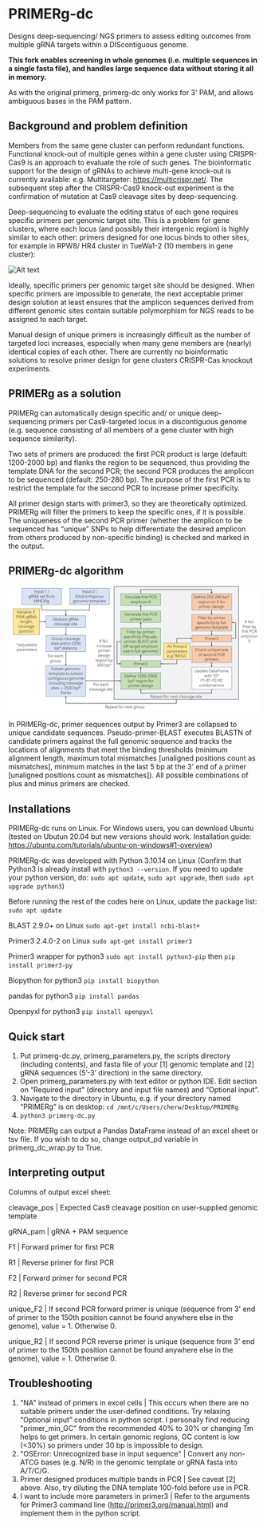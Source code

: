 # PRIMERg-dc
Designs deep-sequencing/ NGS primers to assess editing outcomes from multiple gRNA targets within a DIScontiguous genome.

**This fork enables screening in whole genomes (i.e. multiple sequences in a single fasta file), and handles large sequence data without storing it all in memory.**

As with the original primerg, primerg-dc only works for 3' PAM, and allows ambiguous bases in the PAM pattern.


## Background and problem definition
Members from the same gene cluster can perform redundant functions. Functional knock-out of multiple genes within a gene cluster using CRISPR-Cas9 is an approach to evaluate the role of such genes. The bioinformatic support for the design of gRNAs to achieve multi-gene knock-out is currently available: e.g. Multitargeter: https://multicrispr.net/. The subsequent step after the CRISPR-Cas9 knock-out experiment is the confirmation of mutation at Cas9 cleavage sites by deep-sequencing. 

Deep-sequencing to evaluate the editing status of each gene requires specific primers per genomic target site. This is a problem for gene clusters, where each locus (and possibly their intergenic region) is highly similar to each other: primers designed for one locus binds to other sites, for example in RPW8/ HR4 cluster in TueWa1-2 (10 members in gene cluster):

![Alt text](https://raw.githubusercontent.com/rlrq/primerg-dc/main/image/multiple_binding_sites.png)

Ideally, specific primers per genomic target site should be designed. When specific primers are impossible to generate, the next acceptable primer design solution at least ensures that the amplicon sequences derived from different genomic sites contain suitable polymorphism for NGS reads to be assigned to each target. 

Manual design of unique primers is increasingly difficult as the number of targeted loci increases, especially when many gene members are (nearly) identical copies of each other. There are currently no bioinformatic solutions to resolve primer design for gene clusters CRISPR-Cas knockout experiments.


## PRIMERg as a solution
PRIMERg can automatically design specific and/ or unique deep-sequencing primers per Cas9-targeted locus in a discontiguous genome (e.g. sequence consisting of all members of a gene cluster with high sequence similarity). 

Two sets of primers are produced: the first PCR product is large (default: 1200-2000 bp) and flanks the region to be sequenced, thus providing the template DNA for the second PCR; the second PCR produces the amplicon to be sequenced (default: 250-280 bp). The purpose of the first PCR is to restrict the template for the second PCR to increase primer specificity. 

All primer design starts with primer3, so they are theoretically optimized. PRIMERg will filter the primers to keep the specific ones, if it is possible. The uniqueness of the second PCR primer (whether the amplicon to be sequenced has “unique” SNPs to help differentiate the desired amplicon from others produced by non-specific binding) is checked and marked in the output.


## PRIMERg-dc algorithm
![Alt text](https://raw.githubusercontent.com/rlrq/primerg-dc/main/image/primerg-dc_figure_overview.png)

In PRIMERg-dc, primer sequences output by Primer3 are collapsed to unique candidate sequences. Pseudo-primer-BLAST executes BLASTN of candidate primers against the full genomic sequence and tracks the locations of alignments that meet the binding thresholds (minimum alignment length, maximum total mismatches [unaligned positions count as mismatches], minimum matches in the last 5 bp at the 3' end of a primer [unaligned positions count as mismatches]). All possible combinations of plus and minus primers are checked.


## Installations
PRIMERg-dc runs on Linux. For Windows users, you can download Ubuntu (tested on Ubutun 20.04 but new versions should work. Installation guide: https://ubuntu.com/tutorials/ubuntu-on-windows#1-overview)

PRIMERg-dc was developed with Python 3.10.14 on Linux (Confirm that Python3 is already install with ```python3 --version```. If you need to update your python version, do: ```sudo apt update```, ```sudo apt upgrade```, then ```sudo apt upgrade python3```)

Before running the rest of the codes here on Linux, update the package list:
```sudo apt update```

BLAST 2.9.0+ on Linux 
 ```sudo apt-get install ncbi-blast+```

Primer3 2.4.0-2 on Linux 
```sudo apt-get install primer3```

Primer3 wrapper for python3 
```sudo apt install python3-pip``` then ```pip install primer3-py```

Biopython for python3 
```pip install biopython```

pandas for python3 
```pip install pandas```

Openpyxl for python3
```pip install openpyxl```


## Quick start
1.	Put primerg-dc.py, primerg_parameters.py, the scripts directory (including contents), and fasta file of your [1] genomic template and [2] gRNA sequences (5’-3’ direction) in the same directory.
2.	Open primerg_parameters.py with text editor or python IDE. Edit section on “Required input” (directory and input file names) and “Optional input”.
3.	Navigate to the directory in Ubuntu, e.g. if your directory named “PRIMERg” is on desktop: 
```cd /mnt/c/Users/cherw/Desktop/PRIMERg```
5.	```python3 primerg-dc.py```

Note: PRIMERg can output a Pandas DataFrame instead of an excel sheet or tsv file. If you wish to do so, change output_pd variable in primerg_dc_wrap.py to True.

## Interpreting output
Columns of output excel sheet:

cleavage_pos	| Expected Cas9 cleavage position on user-supplied genomic template 

gRNA_pam	| gRNA + PAM sequence

F1	| Forward primer for first PCR

R1 | Reverse primer for first PCR

F2	| Forward primer for second PCR

R2	| Reverse primer for second PCR

unique_F2	| If second PCR forward primer is unique (sequence from 3' end of primer to the 150th position cannot be found anywhere else in the genome), value = 1. Otherwise 0.

unique_R2 | If second PCR reverse primer is unique (sequence from 3' end of primer to the 150th position cannot be found anywhere else in the genome), value = 1. Otherwise 0.


## Troubleshooting 
  1. "NA" instead of primers in excel cells | This occurs when there are no suitable primers under the user-defined conditions. Try relaxing “Optional input” conditions in python script. I personally find reducing "primer_min_GC" from the recommended 40% to 30% or changing Tm helps to get primers. In certain genomic regions, GC content is low (<30%) so primers under 30 bp is impossible to design. 
  2. "OSError: Unrecognized base in input sequence" | Convert any non-ATCG bases (e.g. N/R) in the genomic template or gRNA fasta into A/T/C/G. 
  3. Primer designed produces multiple bands in PCR | See caveat [2] above. Also, try diluting the DNA template 100-fold before use in PCR.
  4. I want to include more parameters in primer3 | Refer to the arguments for Primer3 command line (http://primer3.org/manual.html) and implement them in the python script.
